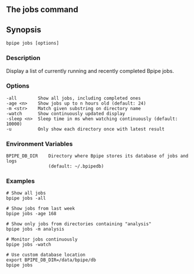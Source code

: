 ## The jobs command

## Synopsis

    bpipe jobs [options]

### Description

Display a list of currently running and recently completed Bpipe jobs.

### Options

    -all        Show all jobs, including completed ones
    -age <n>    Show jobs up to n hours old (default: 24)
    -m <str>    Match given substring on directory name
    -watch      Show continuously updated display
    -sleep <n>  Sleep time in ms when watching continuously (default: 10000)
    -u          Only show each directory once with latest result

### Environment Variables

    BPIPE_DB_DIR    Directory where Bpipe stores its database of jobs and logs
                    (default: ~/.bpipedb)

### Examples

    # Show all jobs
    bpipe jobs -all
    
    # Show jobs from last week
    bpipe jobs -age 168
    
    # Show only jobs from directories containing "analysis"
    bpipe jobs -m analysis
    
    # Monitor jobs continuously
    bpipe jobs -watch
    
    # Use custom database location
    export BPIPE_DB_DIR=/data/bpipe/db
    bpipe jobs
